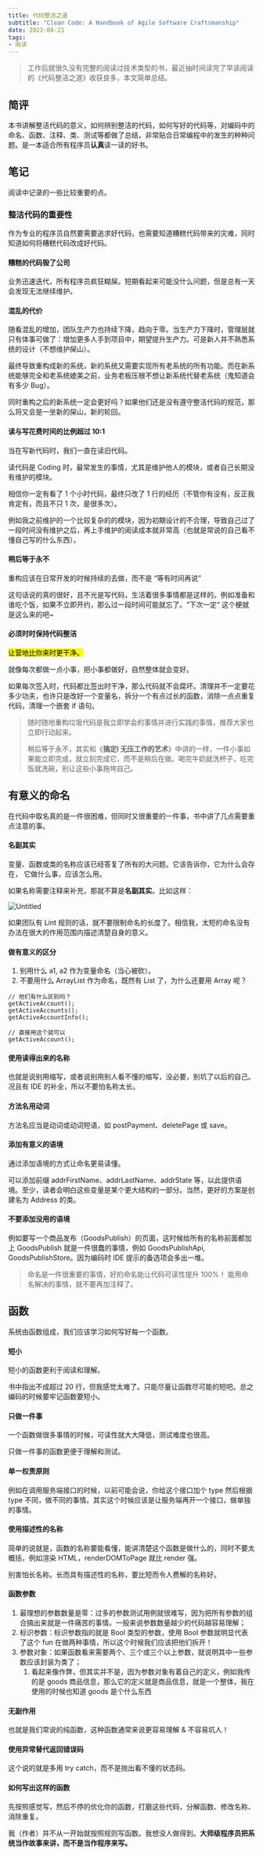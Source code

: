 ```yaml
---
title: 代码整洁之道
subtitle: "Clean Code: A Handbook of Agile Software Craftsmanship"
date: 2022-08-21
tags:
- 阅读
---
```


> 工作后就很久没有完整的阅读过技术类型的书，最近抽时间读完了早该阅读的《代码整洁之道》收获良多，本文简单总结。

<!--more-->

## 简评

本书讲解整洁代码的意义，如何辨别整洁的代码，如何写好的代码等，对编码中的命名、函数、注释、类、测试等都做了总结，非常贴合日常编程中的发生的种种问题。是一本适合所有程序员**认真**读一读的好书。

## 笔记

阅读中记录的一些比较重要的点。

### 整洁代码的重要性

作为专业的程序员自然要需要追求好代码，也需要知道糟糕代码带来的灾难，同时知道如何将糟糕代码改成好代码。

#### **糟糕的代码毁了公司**

业务迅速迭代，所有程序员疯狂糊屎。短期看起来可能没什么问题，但是总有一天会发现无法继续维护。

#### **混乱的代价**

随看混乱的增加，团队生产力也持续下降，趋向于零。当生产力下降时，管理层就只有体事可做了：增加更多人手到项目中，期望提升生产力。可是新人并不熟悉系统的设计（不想维护屎山）。

最终导致重构成新的系统，新的系统又需要实现所有老系统的所有功能。而在新系统能够完全和老系统媲美之前，业务老板压根不想让新系统代替老系统（鬼知道会有多少 Bug）。

同时重构之后的新系统一定会更好吗？如果他们还是没有遵守整洁代码的规范，那么将又会是一坐新的屎山，新的轮回。

#### 读与写花费时间的比例超过 10:1

当在写新代码时，我们一直在读旧代码。

读代码是 Coding 时，最常发生的事情，尤其是维护他人的模块，或者自己长期没有维护的模块。

相信你一定有看了 1 个小时代码，最终只改了 1 行的经历（不管你有没有，反正我肯定有，而且不只 1 次，是很多次）。

例如我之前维护的一个比较复杂的的模块，因为初期设计的不合理，导致自己过了一段时间没有维护之后，再上手维护的阅读成本就非常高（也就是常说的自己看不懂自己写的什么东西）。

#### 稍后等于永不

重构应该在日常开发的时候持续的去做，而不是 “等有时间再说”

这句话说的真的很好，且不光是写代码，生活着很多事情都是这样的。例如准备和谁吃个饭，如果不立即开约，那么过一段时间可能就忘了。“下次一定“ 这个梗就是这么来的吧~

#### 必须时时保持代码整洁

<mark>让营地比你来时更干净。</mark>

就像每次都做一点小事，把小事都做好，自然整体就会变好。

如果每次签入时，代码都比签出时干净，那么代码就不会腐坏。清理并不一定要花多少功夫，也许只是改好一个变量名，拆分一个有点过长的函数，消除一点点重复代码，清理一个嵌套 if 语句。

> 随时随地重构垃圾代码是我立即学会的事情并进行实践的事情，推荐大家也立即行动起来。
>
> 稍后等于永不，其实和《**搞定Ⅰ 无压工作的艺术**》中讲的一样，一件小事如果能立即完成，就立刻完成它，而不是稍后在做。喝完牛奶就洗杯子，吃完饭就洗碗，别让这些小事拖垮自己。



## 有意义的命名

在代码中取名真的是一件很困难，但同时又很重要的一件事，书中讲了几点需要重点注意的事。

#### **名副其实**

变量、函数或类的名称应该已经答复了所有的大问题。它该告诉你，它为什么会存在， 它做什么事，应该怎么用。

如果名称需要注释来补充，那就不算是**名副其实**。比如这样：

![Untitled](https://s3-us-west-2.amazonaws.com/secure.notion-static.com/62a51b83-120c-4e9f-9d14-3776ba664385/Untitled.png)

如果团队有 Lint 规则的话，就不要限制命名的长度了。相信我，太短的命名没有办法在很大的作用范围内描述清楚自身的意义。

#### **做有意义的区分**

1. 别用什么 a1, a2 作为变量命名（当心被砍）。
2. 不要用什么 ArrayList 作为命名，既然有 List 了，为什么还要用 Array 呢？

```tsx
// 他们有什么区别吗？
getActiveAccount();
getActiveAccounts();
getActiveAccountInfo();

// 直接用这个就可以
getActiveAccount();
```

#### **使用读得出来的名称**

也就是说别用缩写，或者说别用别人看不懂的缩写，没必要，别坑了以后的自己。况且有 IDE 的补全，所以不要怕名称太长。

#### **方法名用动词**

方法名应当是动词或动词短语，如 postPayment、deletePage 或 save。

#### **添加有意义的语境**

通过添加语境的方式让命名更易读懂。

可以添加前缀 addrFirstName、addrLastName、addrState 等，以此提供语境。至少，读者会明白这些变量是某个更大结构的一部分。当然，更好的方案是创建名为 Address 的类。

#### **不要添加没用的语境**

例如要写一个商品发布（GoodsPublish）的页面，这时候给所有的名称前面都加上 GoodsPublish 就是一件很蠢的事情，例如 GoodsPublishApi, GoodsPublishStore。因为编码时 IDE 提示的备选项会多出一堆。

> 命名是一件很重要的事情，好的命名能让代码可读性提升 100%！
能用命名解决的事情，就不要再加注释了。
>

## 函数

系统由函数组成，我们应该学习如何写好每一个函数。

#### **短小**

短小的函数更利于阅读和理解。

书中指出不成超过 20 行，但我感觉太难了。只能尽量让函数尽可能的短吧。总之编码的时候要牢记函数要短小。

#### **只做一件事**

一个函数做很多事情的时候，可读性就大大降低，测试难度也很高。

只做一件事的函数更便于理解和测试。

#### **单一权责原则**

例如在调用服务端接口的时候，以前可能会说，你给这个接口加个 type 然后根据 type 不同，做不同的事情。其实这个时候应该是让服务端再开一个接口，做单独的事情。

#### **使用描述性的名称**

简单的说就是，函数的名称要能看懂，能讲清楚这个函数是做什么的，同时不要太概括，例如渲染 HTML，renderDOMToPage 就比 render 强。

别害怕长名称。长而具有描述性的名称，要比短而令人费解的名称好。

#### **函数参数**

1. 最理想的参数数量是零：过多的参数测试用例就很难写，因为把所有参数的组合搞出来就是一件痛苦的事情。一般来说参数数量越少的代码越容易理解；
2. 标识参数：标识参数指的就是 Bool 类型的参数，使用 Bool 参数就明显代表了这个 fun 在做两种事情，所以这个时候我们应该把他们拆开！
3. 参数对象：如果函数看来需要两个、三个或三个以上参数，就说明其中一些参数应该封装为类了；
    1. 看起来像作弊，但其实并不是，因为参数对象有着自己的定义，例如我传的是 goods 商品信息，那么它的定义就是商品信息，就是一个整体，我在使用的时候也知道 goods 是个什么东西

#### **无副作用**

也就是我们常说的纯函数，这种函数通常来说更容易理解 & 不容易坑人！

#### **使用异常替代返回错误码**

这个说的就是多用 try catch，而不是抛出看不懂的状态码。

#### **如何写出这样的函数**

先按照感觉写，然后不停的优化你的函数，打磨这些代码，分解函数、修改名称、消除重复。

我（作者）并不从一开始就按照规则写函数。我想没人做得到。**大师级程序员把系统当作故事来讲，而不是当作程序来写。**
